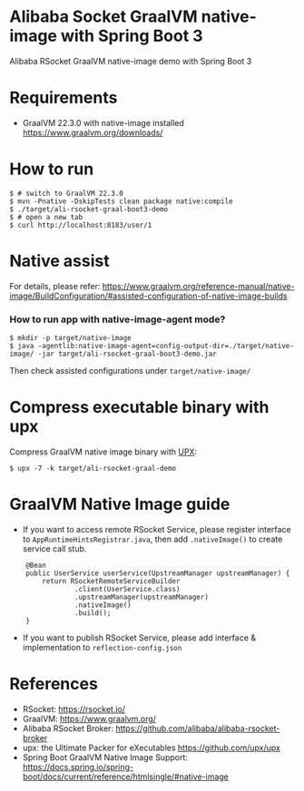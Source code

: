 Alibaba Socket GraalVM native-image with Spring Boot 3
===========================================================

Alibaba RSocket GraalVM native-image demo with Spring Boot 3

# Requirements

* GraalVM 22.3.0 with native-image installed  https://www.graalvm.org/downloads/

# How to run

```
$ # switch to GraalVM 22.3.0
$ mvn -Pnative -DskipTests clean package native:compile
$ ./target/ali-rsocket-graal-boot3-demo
$ # open a new tab
$ curl http://localhost:8183/user/1
```

# Native assist

For details, please
refer: https://www.graalvm.org/reference-manual/native-image/BuildConfiguration/#assisted-configuration-of-native-image-builds

### How to run app with native-image-agent mode?

```
$ mkdir -p target/native-image
$ java -agentlib:native-image-agent=config-output-dir=./target/native-image/ -jar target/ali-rsocket-graal-boot3-demo.jar
```

Then check assisted configurations under `target/native-image/`

# Compress executable binary with upx

Compress GraalVM native image binary with [UPX](https://github.com/upx/upx):

```
$ upx -7 -k target/ali-rsocket-graal-demo  
```

# GraalVM Native Image guide

* If you want to access remote RSocket Service, please register interface to `AppRuntimeHintsRegistrar.java`, then
  add `.nativeImage()`  to create service call stub.

```
    @Bean
    public UserService userService(UpstreamManager upstreamManager) {
        return RSocketRemoteServiceBuilder
                .client(UserService.class)
                .upstreamManager(upstreamManager)
                .nativeImage()
                .build();
    }
```

* If you want to publish RSocket Service, please add interface & implementation to `reflection-config.json`

# References

* RSocket: https://rsocket.io/
* GraalVM: https://www.graalvm.org/
* Alibaba RSocket Broker: https://github.com/alibaba/alibaba-rsocket-broker
* upx: the Ultimate Packer for eXecutables https://github.com/upx/upx
* Spring Boot GraalVM Native Image
  Support: https://docs.spring.io/spring-boot/docs/current/reference/htmlsingle/#native-image
